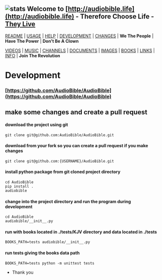 ## ![stats](https://c.statcounter.com/11394987/0/efc40f08/0/) Welcome to [http://audiobible.life](http://audiobible.life) - Therefore Choose Life - [They Live](https://www.youtube.com/watch?v=JI8AMRbqY6w)

[README](README.md) | [USAGE](USAGE.md) | [HELP](HELP.md) | [DEVELOPMENT](DEVELOPMENT.md) | [CHANGES](CHANGES.md) | **We The People** | **Have The Power** | **Don't Be A Clown**

[VIDEOS](VIDEOS.md) | [MUSIC](MUSIC.md) | [CHANNELS](CHANNELS.md) | [DOCUMENTS](DOCUMENTS.md) | [IMAGES](IMAGES.md) | [BOOKS](BOOKS.md) | [LINKS](LINKS.md) | [INFO](INFO.md) | **Join The Revolution**

Development
===========

### [https://github.com/AudioBible/AudioBible](https://github.com/AudioBible/AudioBible)

## make some changes and create a pull request

#### download the project using git

    git clone git@github.com:AudioBible/AudioBible.git
    
#### download from your fork so you can create a pull request if you make changes
    
    git clone git@github.com:{USERNAME}/AudioBible.git
    
#### install python package from git cloned project directory

    cd AudioBible
    pip install .
    audiobible

#### change into the project directory and run the program during development
    
    cd AudioBible
    audiobible/__init__.py
    
#### run with books located in ./tests/KJV directory and data located in ./tests
    
    BOOKS_PATH=tests audiobible/__init__.py
    
#### run tests giving the books data path

    BOOKS_PATH=tests python -m unittest tests


- Thank you
